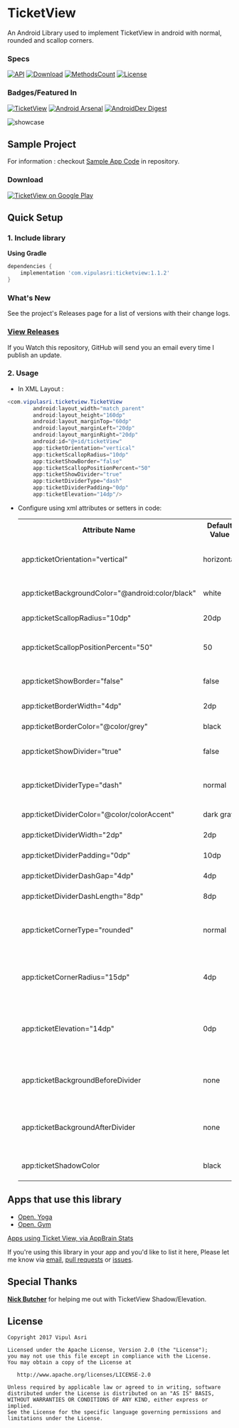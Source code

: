 # TicketView

An Android Library used to implement TicketView in android with normal, rounded and scallop corners.

### Specs
[![API](https://img.shields.io/badge/API-15%2B-brightgreen.svg?style=flat)](https://android-arsenal.com/api?level=15)
[![Download](https://api.bintray.com/packages/vipulasri/maven/TicketView/images/download.svg)](https://bintray.com/vipulasri/maven/TicketView/_latestVersion)
[![MethodsCount](https://img.shields.io/badge/Methods%20and%20size-125%20|%2012KB-e91e63.svg)](http://www.methodscount.com/?lib=com.vipulasri%3Aticketview%3A1.0.2)
[![License](https://img.shields.io/badge/license-Apache%202.0-blue.svg)](https://github.com/vipulasri/Timeline-View/blob/master/LICENSE)

### Badges/Featured In
[![TicketView](https://www.appbrain.com/stats/libraries/shield/ticketview.svg)](https://www.appbrain.com/stats/libraries/details/ticketview/ticketview)
[![Android Arsenal](https://img.shields.io/badge/Android%20Arsenal-Ticket%20View-brightgreen.svg?style=flat)](https://android-arsenal.com/details/1/6521)
[![AndroidDev Digest](https://img.shields.io/badge/AndroidDev%20Digest-%23171-blue.svg)](https://www.androiddevdigest.com/digest-171/) 

![showcase](https://github.com/vipulasri/TicketView/blob/master/art/showcase.png)

## Sample Project

For information : checkout [Sample App Code](https://github.com/vipulasri/TicketView/tree/master/sample) in repository.

### Download

[![TicketView on Google Play](https://github.com/vipulasri/TicketView/blob/master/art/google_play.png)](https://play.google.com/store/apps/details?id=com.vipulasri.ticketview.sample)

## Quick Setup

### 1. Include library

**Using Gradle**

``` gradle
dependencies {
    implementation 'com.vipulasri:ticketview:1.1.2'
}
```

### What's New

See the project's Releases page for a list of versions with their change logs.

### [View Releases](https://github.com/vipulasri/TicketView/releases)

If you Watch this repository, GitHub will send you an email every time I publish an update.

### 2. Usage
 * In XML Layout :

``` java
<com.vipulasri.ticketview.TicketView
        android:layout_width="match_parent"
        android:layout_height="160dp"
        android:layout_marginTop="60dp"
        android:layout_marginLeft="20dp"
        android:layout_marginRight="20dp"
        android:id="@+id/ticketView"
        app:ticketOrientation="vertical"
        app:ticketScallopRadius="10dp"
        app:ticketShowBorder="false"
        app:ticketScallopPositionPercent="50"
        app:ticketShowDivider="true"
        app:ticketDividerType="dash"
        app:ticketDividerPadding="0dp"
        app:ticketElevation="14dp"/>
```

* Configure using xml attributes or setters in code:

    <table>
    <th>Attribute Name</th>
    <th>Default Value</th>
    <th>Description</th>
    <tr>
        <td>app:ticketOrientation="vertical"</td>
        <td>horizontal</td>
        <td>sets orientation of divider and scallop</td>
    </tr>
    <tr>
        <td>app:ticketBackgroundColor="@android:color/black"</td>
        <td>white</td>
        <td>sets background color</td>
    </tr>
    <tr>
        <td>app:ticketScallopRadius="10dp"</td>
        <td>20dp</td>
        <td>sets scallop radius</td>
    </tr>
    <tr>
        <td>app:ticketScallopPositionPercent="50"</td>
        <td>50</td>
        <td>sets position of scallop and divider</td>
    </tr>
    <tr>
        <td>app:ticketShowBorder="false"</td>
        <td>false</td>
        <td>shows border if `true`</td>
    </tr>
    <tr>
        <td>app:ticketBorderWidth="4dp"</td>
        <td>2dp</td>
        <td>sets border width</td>
    </tr>
    <tr>
        <td>app:ticketBorderColor="@color/grey"</td>
        <td>black</td>
        <td>sets border color</td>
    </tr>
    <tr>
        <td>app:ticketShowDivider="true"</td>
        <td>false</td>
        <td>shows divider if `true`</td>
    </tr>
    <tr>
        <td>app:ticketDividerType="dash"</td>
        <td>normal</td>
        <td>sets type of divider ie `normal` or `dash`</td>
    </tr>
    <tr>
        <td>app:ticketDividerColor="@color/colorAccent"</td>
        <td>dark gray</td>
        <td>sets divider color</td>
    </tr>
    <tr>
        <td>app:ticketDividerWidth="2dp"</td>
        <td>2dp</td>
        <td>sets divider width</td>
    </tr>
    <tr>
        <td>app:ticketDividerPadding="0dp"</td>
        <td>10dp</td>
        <td>sets divider padding</td>
    </tr>
    <tr>
        <td>app:ticketDividerDashGap="4dp"</td>
        <td>4dp</td>
        <td>sets divider dash gap</td>
    </tr>
    <tr>
        <td>app:ticketDividerDashLength="8dp"</td>
        <td>8dp</td>
        <td>sets divider dash length</td>
    </tr>
    <tr>
        <td>app:ticketCornerType="rounded"</td>
        <td>normal</td>
        <td>sets type of corner ie `normal` or `rounded` or `scallop`</td>
    </tr>
    <tr>
        <td>app:ticketCornerRadius="15dp"</td>
        <td>4dp</td>
        <td>sets corner radius if corner rounder or scallop</td>
    </tr>
    <tr>
        <td>app:ticketElevation="14dp"</td>
        <td>0dp</td>
        <td>sets elevation to ticket view on android jellybean and above</td>
    </tr>
    <tr>
       <td>app:ticketBackgroundBeforeDivider</td>
       <td>none</td>
       <td>sets background to ticket view before divider</td>
    </tr>
    <tr>
       <td>app:ticketBackgroundAfterDivider</td>
       <td>none</td>
       <td>sets background to ticket view after divider</td>
    </tr>
    <tr>
       <td>app:ticketShadowColor</td>
       <td>black</td>
       <td>sets shadow to ticket view</td>
    </tr>
    </table>
 
## Apps that use this library

* [Open. Yoga](https://play.google.com/store/apps/details?id=com.labfoodandfriends.nikitagudkovs.jlogOpen_yoga)
* [Open. Gym](https://play.google.com/store/apps/details?id=com.labfoodandfriends.nikitagudkovs.jlog_gym)

[Apps using Ticket View, via AppBrain Stats](https://www.appbrain.com/stats/libraries/details/ticketview/ticketview)

If you're using this library in your app and you'd like to list it here,
Please let me know via [email](mailto:me@vipulasri.com), [pull requests](https://github.com/vipulasri/TicketView/pulls) or [issues](https://github.com/vipulasri/TicketView/issues).

## Special Thanks

[**Nick Butcher**](https://github.com/nickbutcher) for helping me out with TicketView Shadow/Elevation.


## License


    Copyright 2017 Vipul Asri

    Licensed under the Apache License, Version 2.0 (the "License");
    you may not use this file except in compliance with the License.
    You may obtain a copy of the License at

       http://www.apache.org/licenses/LICENSE-2.0

    Unless required by applicable law or agreed to in writing, software
    distributed under the License is distributed on an "AS IS" BASIS,
    WITHOUT WARRANTIES OR CONDITIONS OF ANY KIND, either express or implied.
    See the License for the specific language governing permissions and
    limitations under the License.

